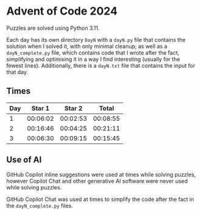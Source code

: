 # Advent of Code 2024
Puzzles are solved using Python 3.11.

Each day has its own directory `DayN` with a `dayN.py` file that contains the solution when I solved it,
with only minimal cleanup;
as well as a `dayN_complete.py` file, which contains code that I wrote after the fact,
simplifying and optimising it in a way I find interesting (usually for the fewest lines).
Additionally, there is a `dayN.txt` file that contains the input for that day.

## Times
| Day | Star 1   | Star 2   | Total    |
|-----|----------|----------|----------|
| 1   | 00:06:02 | 00:02:53 | 00:08:55 |
| 2   | 00:16:46 | 00:04:25 | 00:21:11 |
| 3   | 00:06:30 | 00:09:15 | 00:15:45 |

## Use of AI
GitHub Copilot inline suggestions were used at times while solving puzzles, however Copilot Chat and other generative AI software were never used while solving puzzles.

GitHub Copilot Chat was used at times to simplify the code after the fact in the `dayN_complete.py` files.
